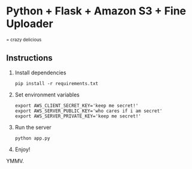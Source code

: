 # Python + Flask + Amazon S3 + Fine Uploader
<small>= crazy delicious</small>

## Instructions
1. Install dependencies

    `pip install -r requirements.txt`

2. Set environment variables

    ```
    export AWS_CLIENT_SECRET_KEY='keep me secret!'
    export AWS_SERVER_PUBLIC_KEY='who cares if i am secret'
    export AWS_SERVER_PRIVATE_KEY='keep me secret!'
    ```

3. Run the server

    `python app.py`

4. Enjoy!

YMMV.
